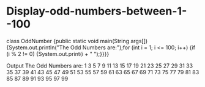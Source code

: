 # Display-odd-numbers-between-1--100
class OddNumber {public static void main(String args[]) {System.out.println("The Odd Numbers are:");for (int i = 1; i <= 100; i++) {if (i % 2 != 0) {System.out.print(i + " ");}}}}

Output 
The Odd Numbers are:
1 3 5 7 9 11 13 15 17 19 21 23 25 27 29 31 33 35 37 39 41 43 45 47 49 51 53 55 57 59 61 63 65 67 69 71 73 75 77 79 81 83 85 87 89 91 93 95 97 99
